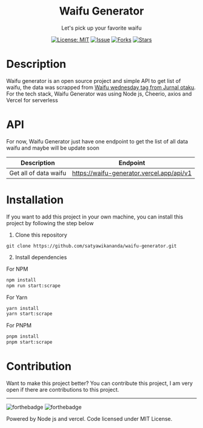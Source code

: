 <div align="center">
<h1>Waifu Generator</h1>

<p>Let's pick up your favorite waifu</p>

[![License: MIT](https://img.shields.io/badge/License-MIT-yellow.svg)](https://raw.githubusercontent.com/satyawikananda/waifu-generator/main/LICENSE?token=AH44ZFA7YM7EATKXBSYW4Q27ZUC7I)
[![Issue](https://img.shields.io/github/issues/satyawikananda/waifu-generator)](https://img.shields.io/github/issues/satyawikananda/waifu-generator)
[![Forks](https://img.shields.io/github/forks/satyawikananda/waifu-generator)](https://img.shields.io/github/forks/satyawikananda/waifu-generator)
[![Stars](https://img.shields.io/github/stars/satyawikananda/waifu-generator)](https://img.shields.io/github/stars/satyawikananda/waifu-generator)

</div>

# Description

Waifu generator is an open source project and simple API to get list of waifu, the data was scrapped from [Waifu wednesday tag from Jurnal otaku](http://jurnalotaku.com/tag/waifu-wednesday/). For the tech stack, Waifu Generator was using Node js, Cheerio, axios and Vercel for serverless

# API

For now, Waifu Generator just have one endpoint to get the list of all data waifu and maybe will be update soon

| Description           | Endpoint                                  |
| --------------------- | ----------------------------------------- |
| Get all of data waifu | https://waifu-generator.vercel.app/api/v1 |

# Installation

If you want to add this project in your own machine, you can install this project by following the step below

1. Clone this repository

```
git clone https://github.com/satyawikananda/waifu-generator.git
```

2. Install dependencies

For NPM

```bash
npm install
npm run start:scrape
```

For Yarn

```bash
yarn install
yarn start:scrape
```

For PNPM

```bash
pnpm install
pnpm start:scrape
```

# Contribution

Want to make this project better? You can contribute this project, I am very open if there are contributions to this project.

---

![forthebadge](https://forthebadge.com/images/badges/built-with-love.svg)
![forthebadge](https://forthebadge.com/images/badges/made-with-javascript.svg)

Powered by Node js and vercel. Code licensed under MIT License.
